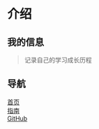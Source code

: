 # 介绍

## 我的信息

> 记录自己的学习成长历程

## 导航

[首页](/)  
[指南](/guide/)  
[GitHub](https://github.com/JeffesJiang/blog)  
